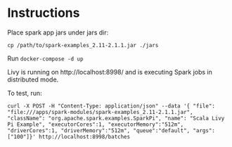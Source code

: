 Instructions
============

Place spark app jars under jars dir:

`cp /path/to/spark-examples_2.11-2.1.1.jar ./jars`



Run `docker-compose -d up`


Livy is running on http://localhost:8998/ and is executing Spark jobs in distributed mode.


To test, run:

`curl -X POST -H "Content-Type: application/json" --data '{ "file": "file:///apps/spark-modules/spark-examples_2.11-2.1.1.jar", "className": "org.apache.spark.examples.SparkPi", "name": "Scala Livy Pi Example", "executorCores":1, "executorMemory":"512m", "driverCores":1, "driverMemory":"512m", "queue":"default", "args":["100"]}' http://localhost:8998/batches`


